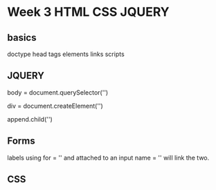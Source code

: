 # Week 3 HTML CSS JQUERY

## basics
doctype
head
tags
elements
links
scripts

## JQUERY

body = document.querySelector('')

div = document.createElement('')

append.child('')

## Forms

labels using for = '' and attached to an input name = '' will link the two.

## CSS

